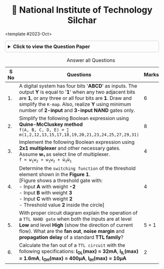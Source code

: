 <div align="center">
  <h1>🏫 National Institute of Technology Silchar</h1>
</div>

<CodeTabs :languages="[
  { name: '2023-Oct', slot: '2023-Oct' },
]">

<template #2023-Oct>

<details style="margin-bottom: 5px; margin-top : 10px; border: 1px solid #ccc; border-radius: 5px; padding: 8px;">
  <summary style="font-weight: bold; cursor: pointer; font-size: 1rem;">Click to view the Question Paper</summary>
  <div align="center" style="margin-top: 10px;">
    <img src="https://res.cloudinary.com/dzgoq3ikq/image/upload/v1760767856/Screenshot_18-Oct_11-40-37_16737_jcwmmh.png" 
         alt="Question Paper" 
         style="max-width: 90%; height: auto; border-radius: 8px; box-shadow: 0 2px 8px rgba(0,0,0,0.2);" />
</div>
</details>

<table style="width: 100%; border-collapse: collapse; border-color:none">
  <caption> Answer all Questions </caption>
<thead>
    <tr>
      <th>S No</th>
      <th>Questions</th>
      <th>Marks</th>
      <th>CO</th>
    </tr>
  </thead>
  <tbody>
    <tr>
      <td>1.</td>
      <td>A digital system has four bits '<strong>ABCD</strong>' as inputs. The output <strong>Y</strong> is equal to '<strong>1</strong>' when any two adjacent bits are <strong>1</strong>, or any three or all four bits are <strong>1</strong>. Draw and simplify the <code>K-map</code>. Also, realize <strong>Y</strong> using minimum number of <strong>2-input</strong> and <strong>3-input NAND</strong> gates only.</td>
      <td>6</td>
      <td>CO1</td>
    </tr>
    <tr>
      <td>2.</td>
      <td>Simplify the following Boolean expression using <strong>Quine-McCluskey method</strong><br><code>f(A, B, C, D, E) = ∑ m(1,2,12,13,15,17,18,19,20,21,23,24,25,27,29,31)</code></td>
      <td>8</td>
      <td>CO2</td>
    </tr>
    <tr>
      <td>3.</td>
      <td>Implement the following Boolean expression using <strong>2x1 multiplexer</strong> and other necessary gates. Assume <strong>w₁</strong> as select line of multiplexer.<br><code>f = w<sub>1</sub>w<sub>2</sub> + w<sub>1</sub>w<sub>3</sub> + w̄<sub>3</sub>w̄<sub>1</sub></code></td>
      <td>4</td>
      <td>CO2<br>CO3</td>
    </tr>
    <tr>
      <td>4.</td>
      <td>Determine the <code>switching function</code> of the threshold element shown in the <strong>Figure 1</strong>.<br>[Figure shows a threshold gate with:<br>- Input <strong>A</strong> with weight <strong>-2</strong><br>- Input <strong>B</strong> with weight <strong>3</strong><br>- Input <strong>C</strong> with weight <strong>2</strong><br>- Threshold value <strong>2</strong> inside the circle]</td>
      <td>4</td>
      <td>CO5</td>
    </tr>
    <tr>
      <td>5.</td>
      <td>With proper circuit diagram explain the operation of a <code>TTL NAND gate</code> when both the inputs are at level <strong>Low</strong> and level <strong>High</strong> (show the direction of current flow). What are the <strong>fan out</strong>, <strong>noise margin</strong> and <strong>propagation delay</strong> of a standard <strong>TTL family</strong>?</td>
      <td>5 + 1</td>
      <td>CO5</td>
    </tr>
    <tr>
      <td>6.</td>
      <td>Calculate the fan out of a <code>TTL circuit</code> with the following specifications: <strong>I<sub>OL</sub>(max) = 32mA</strong>, <strong>I<sub>IL</sub>(max) = 1.6mA</strong>, <strong>I<sub>OH</sub>(max) = 400μA</strong>, <strong>I<sub>IH</sub>(max) = 10μA</strong></td>
      <td>2</td>
      <td>5</td>
    </tr>
  </tbody>
</table>

</template>

</CodeTabs>
